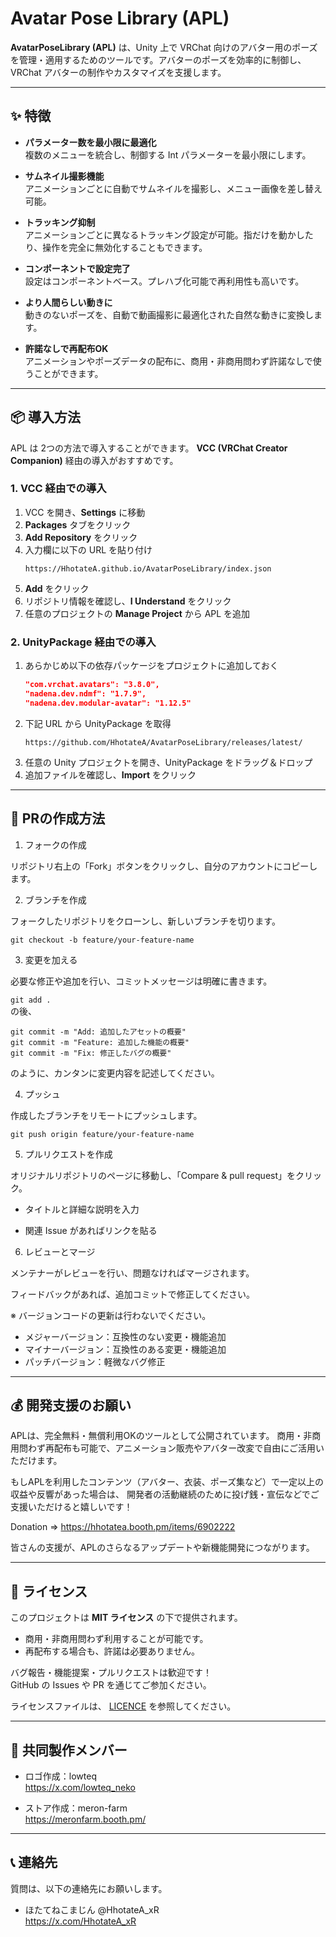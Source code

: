 # Avatar Pose Library (APL)

**AvatarPoseLibrary (APL)** は、Unity 上で VRChat 向けのアバター用のポーズを管理・適用するためのツールです。アバターのポーズを効率的に制御し、VRChat アバターの制作やカスタマイズを支援します。

---

## ✨ 特徴

- **パラメーター数を最小限に最適化**  
  複数のメニューを統合し、制御する Int パラメーターを最小限にします。

- **サムネイル撮影機能**  
  アニメーションごとに自動でサムネイルを撮影し、メニュー画像を差し替え可能。

- **トラッキング抑制**  
  アニメーションごとに異なるトラッキング設定が可能。指だけを動かしたり、操作を完全に無効化することもできます。

- **コンポーネントで設定完了**  
  設定はコンポーネントベース。プレハブ化可能で再利用性も高いです。

- **より人間らしい動きに**  
  動きのないポーズを、自動で動画撮影に最適化された自然な動きに変換します。

- **許諾なしで再配布OK**  
  アニメーションやポーズデータの配布に、商用・非商用問わず許諾なしで使うことができます。

---

## 📦 導入方法

APL は 2つの方法で導入することができます。
**VCC (VRChat Creator Companion)** 経由の導入がおすすめです。  

### 1. VCC 経由での導入

1. VCC を開き、**Settings** に移動  
2. **Packages** タブをクリック  
3. **Add Repository** をクリック  
4. 入力欄に以下の URL を貼り付け  
   ```text
   https://HhotateA.github.io/AvatarPoseLibrary/index.json
   ```  
5. **Add** をクリック  
6. リポジトリ情報を確認し、**I Understand** をクリック  
7. 任意のプロジェクトの **Manage Project** から APL を追加

### 2. UnityPackage 経由での導入

1. あらかじめ以下の依存パッケージをプロジェクトに追加しておく  
   ```json
   "com.vrchat.avatars": "3.8.0",
   "nadena.dev.ndmf": "1.7.9",
   "nadena.dev.modular-avatar": "1.12.5"
   ```
2. 下記 URL から UnityPackage を取得  
   ```text
   https://github.com/HhotateA/AvatarPoseLibrary/releases/latest/
   ```
3. 任意の Unity プロジェクトを開き、UnityPackage をドラッグ＆ドロップ  
4. 追加ファイルを確認し、**Import** をクリック

---

## 🤝 PRの作成方法

1. フォークの作成

リポジトリ右上の「Fork」ボタンをクリックし、自分のアカウントにコピーします。

2. ブランチを作成

フォークしたリポジトリをクローンし、新しいブランチを切ります。

```git checkout -b feature/your-feature-name```

3. 変更を加える

必要な修正や追加を行い、コミットメッセージは明確に書きます。

```git add .```  
の後、

```
git commit -m "Add: 追加したアセットの概要"  
git commit -m "Feature: 追加した機能の概要"  
git commit -m "Fix: 修正したバグの概要"  
```  

のように、カンタンに変更内容を記述してください。

4. プッシュ

作成したブランチをリモートにプッシュします。

```git push origin feature/your-feature-name```

5. プルリクエストを作成

オリジナルリポジトリのページに移動し、「Compare & pull request」をクリック。

- タイトルと詳細な説明を入力

- 関連 Issue があればリンクを貼る

6. レビューとマージ

メンテナーがレビューを行い、問題なければマージされます。

フィードバックがあれば、追加コミットで修正してください。

※ バージョンコードの更新は行わないでください。  

- メジャーバージョン：互換性のない変更・機能追加  
- マイナーバージョン：互換性のある変更・機能追加  
- パッチバージョン：軽微なバグ修正  

---

## 💰 開発支援のお願い

APLは、完全無料・無償利用OKのツールとして公開されています。 商用・非商用問わず再配布も可能で、アニメーション販売やアバター改変で自由にご活用いただけます。

もしAPLを利用したコンテンツ（アバター、衣装、ポーズ集など）で一定以上の収益や反響があった場合は、 開発者の活動継続のために投げ銭・宣伝などでご支援いただけると嬉しいです！

Donation => https://hhotatea.booth.pm/items/6902222

皆さんの支援が、APLのさらなるアップデートや新機能開発につながります。

---

## 📄 ライセンス

このプロジェクトは **MIT ライセンス** の下で提供されます。

- 商用・非商用問わず利用することが可能です。
- 再配布する場合も、許諾は必要ありません。

バグ報告・機能提案・プルリクエストは歓迎です！  
GitHub の Issues や PR を通じてご参加ください。

ライセンスファイルは、 [LICENCE](https://github.com/HhotateA/AvatarPoseLibrary/blob/main/Packages/com.hhotatea.avatar-pose-library/LICENCE) を参照してください。

---

## 👯 共同製作メンバー

- ロゴ作成：lowteq  
https://x.com/lowteq_neko

- ストア作成：meron-farm  
https://meronfarm.booth.pm/

---

## 📞 連絡先

質問は、以下の連絡先にお願いします。

- ほたてねこまじん @HhotateA_xR  
https://x.com/HhotateA_xR